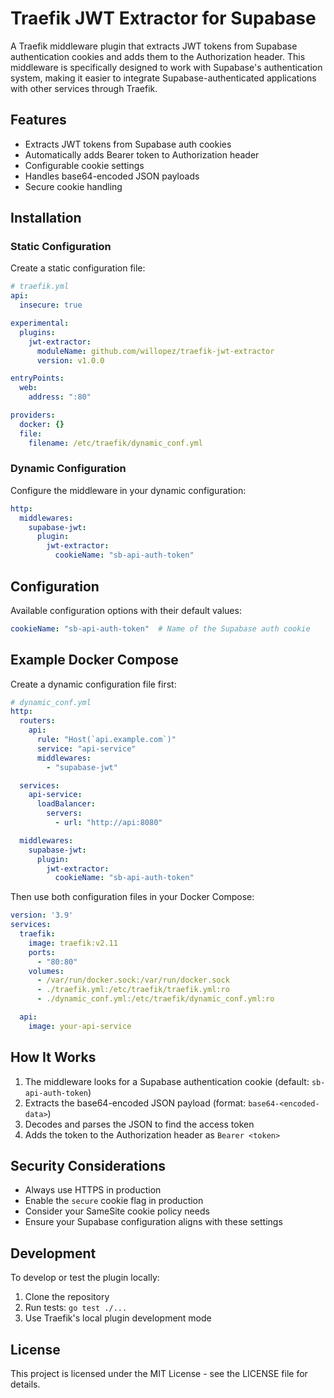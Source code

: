 # Traefik JWT Extractor for Supabase

A Traefik middleware plugin that extracts JWT tokens from Supabase authentication cookies and adds them to the Authorization header. This middleware is specifically designed to work with Supabase's authentication system, making it easier to integrate Supabase-authenticated applications with other services through Traefik.

## Features

- Extracts JWT tokens from Supabase auth cookies
- Automatically adds Bearer token to Authorization header
- Configurable cookie settings
- Handles base64-encoded JSON payloads
- Secure cookie handling

## Installation

### Static Configuration

Create a static configuration file:

```yaml
# traefik.yml
api:
  insecure: true

experimental:
  plugins:
    jwt-extractor:
      moduleName: github.com/willopez/traefik-jwt-extractor
      version: v1.0.0

entryPoints:
  web:
    address: ":80"

providers:
  docker: {}
  file:
    filename: /etc/traefik/dynamic_conf.yml
```

### Dynamic Configuration

Configure the middleware in your dynamic configuration:

```yaml
http:
  middlewares:
    supabase-jwt:
      plugin:
        jwt-extractor:
          cookieName: "sb-api-auth-token"
```

## Configuration

Available configuration options with their default values:

```yaml
cookieName: "sb-api-auth-token"  # Name of the Supabase auth cookie
```

## Example Docker Compose

Create a dynamic configuration file first:

```yaml
# dynamic_conf.yml
http:
  routers:
    api:
      rule: "Host(`api.example.com`)"
      service: "api-service"
      middlewares:
        - "supabase-jwt"

  services:
    api-service:
      loadBalancer:
        servers:
          - url: "http://api:8080"

  middlewares:
    supabase-jwt:
      plugin:
        jwt-extractor:
          cookieName: "sb-api-auth-token"
```

Then use both configuration files in your Docker Compose:

```yaml
version: '3.9'
services:
  traefik:
    image: traefik:v2.11
    ports:
      - "80:80"
    volumes:
      - /var/run/docker.sock:/var/run/docker.sock
      - ./traefik.yml:/etc/traefik/traefik.yml:ro
      - ./dynamic_conf.yml:/etc/traefik/dynamic_conf.yml:ro

  api:
    image: your-api-service
```

## How It Works

1. The middleware looks for a Supabase authentication cookie (default: `sb-api-auth-token`)
2. Extracts the base64-encoded JSON payload (format: `base64-<encoded-data>`)
3. Decodes and parses the JSON to find the access token
4. Adds the token to the Authorization header as `Bearer <token>`

## Security Considerations

- Always use HTTPS in production
- Enable the `secure` cookie flag in production
- Consider your SameSite cookie policy needs
- Ensure your Supabase configuration aligns with these settings

## Development

To develop or test the plugin locally:

1. Clone the repository
2. Run tests: `go test ./...`
3. Use Traefik's local plugin development mode

## License

This project is licensed under the MIT License - see the LICENSE file for details.
